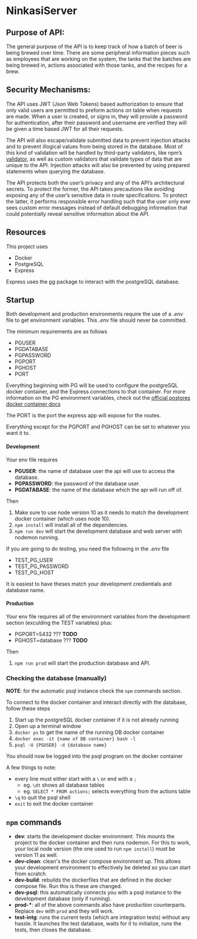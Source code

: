 # NinkasiServer

## Purpose of API:
The general purpose of the API is to keep track of how a batch of beer is being brewed over time. There are some peripheral information pieces such as employees that are working on the system, the tanks that the batches are being brewed in, actions associated with those tanks, and the recipes for a brew.

## Security Mechanisms:
The API uses JWT (Json Web Tokens) based authorization to ensure that only valid users are permitted to preform actions on table when requests are made. When a user is created, or signs in, they will provide a password for authentication, after their password and username are verified they will be given a time based JWT for all their requests.

The API will also escape/validate submitted data to prevent injection attacks and to prevent illogical values from being stored in the database. Most of this kind of validation will be handled by third-party validators, like npm’s [validator](https://github.com/chriso/validator.js), as well as custom validators that validate types of data that are unique to the API. Injection attacks will also be prevented by using prepared statements when querying the database.

The API protects both the user’s privacy and any of the API’s architectural secrets. To protect the former, the API takes precautions like avoiding exposing any of the user’s sensitive data in route specifications. To protect the latter, it performs responsible error handling such that the user only ever sees custom error messages instead of default debugging information that could potentially reveal sensitive information about the API.

## Resources

This project uses
* Docker
* PostgreSQL
* Express

Express uses the [pg](https://node-postgres.com/) package to interact with the postgreSQL database.


## Startup

Both development and production environments require the use of a *.env* file to get environment variables.
This *.env* file should never be committed.

The minimum requirements are as follows

* PGUSER
* PGDATABASE
* PGPASSWORD
* PGPORT
* PGHOST
* PORT

Everything beginning with PG will be used to configure the postgreSQL docker container, and the Express connections to that container. For more information on the PG environment variables, check out the [official postgres docker container docs](https://hub.docker.com/_/postgres/)

The PORT is the port the express app will expose for the routes.

Everything except for the PGPORT and PGHOST can be set to whatever you want it to.

#### Development

Your env file requires

* __PGUSER__: the name of database user the api will use to access the database.
* __PGPASSWORD__: the password of the database user.
* __PGDATABASE__: the name of the database which the api will run off of.

Then

1. Make sure to use node version 10 as it needs to match the development docker container (which uses node 10).
1. `npm install` will install all of the dependencies.
1. `npm run dev` will start the development database and web server with nodemon running.



If you are going to do testing, you need the following in the *.env* file

* TEST_PG_USER
* TEST_PG_PASSWORD
* TEST_PG_HOST

It is easiest to have theses match your development credientials and database name.

#### Production

Your env file requires all of the environment variables from the development section (exculding the TEST variables) plus:

* PGPORT=5432 ??? __TODO__
* PGHOST=database ??? __TODO__

Then

1. `npm run prod` will start the production database and API.

### Checking the database (manually)

__NOTE__: for the automatic psql instance check the `npm` commands section.

To connect to the docker container and interact directly with the database, follow these steps

1. Start up the postgreSQL docker container if it is not already running
1. Open up a terminal window
1. `docker ps` to get the name of the running DB docker container
1. `docker exec -it {name of DB container} bash -l`
1. `psql -U {PGUSER} -d {database name}`

You should now be logged into the psql program on the docker container

A few things to note:

* every line must either start with a `\` or end with a `;`
  * eg. `\dt` shows all database tables
  * eg. `SELECT * FROM actions;` selects everything from the actions table
* `\q` to quit the psql shell
* `exit` to exit the docker container

## `npm` commands
* __dev__: starts the development docker environment.  This mounts the project to the docker container and then runs nodemon.  For this to work, your local node version (the one used to run `npm install`) must be version 11 as well.
* __dev-clean__: clean's the docker compose environment up.  This allows your development environment to effectively be deleted so you can start from scratch.
* __dev-build__: rebuilds the dockerfiles that are defined in the docker compose file.  Run this is these are changed.
* __dev-psql__: this automatically connects you with a psql instance to the development database (only if running).
* __prod-*__: all of the above commands also have production counterparts.  Replace `dev` with `prod` and they will work.
* __test-intg__: runs the current tests (which are integration tests) without any hassle.  It launches the test database, waits for it to initialize, runs the tests, then closes the database.

